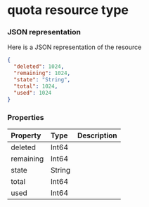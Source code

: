 # quota resource type



### JSON representation

Here is a JSON representation of the resource

```json
{
  "deleted": 1024,
  "remaining": 1024,
  "state": "String",
  "total": 1024,
  "used": 1024
}

```
### Properties
| Property	   | Type	|Description|
|:---------------|:--------|:----------|
|deleted|Int64||
|remaining|Int64||
|state|String||
|total|Int64||
|used|Int64||
<!-- uuid: e68cb968-8fe9-4ee2-aff3-f8cc62785b2e\n2015-10-09 15:14:09 UTC -->